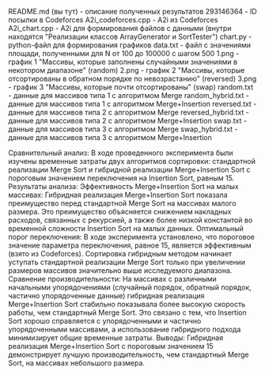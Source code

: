 README.md (вы тут) - описание полученных результатов
293146364 - ID посылки в Codeforces
A2i_codeforces.cpp - A2i из Codeforces
A2i_chart.cpp - A2i для формирования файлов с данными (внутри находятся "Реализации классов ArrayGenerator и SortTester")
chart.py - python-файл для формирования графиков
data.txt - файл с значениями площади, полученными для N от 100 до 100000 с шагом 500
1.png - график 1 "Массивы, которые заполнены случайными значениями в некотором диапазоне" (random)
2.png - график 2 "Массивы, которые отсортированы в обратном порядке по невозрастанию" (reversed)
3.png - график 3 "Массивы, которые почти отсортированы" (swap)
random.txt - данные для массивов типа 1 с алгоритмом Merge
random_hybrid.txt - данные для массивов типа 1 с алгоритмом Merge+Insertion
reversed.txt - данные для массивов типа 2 с алгоритмом Merge
reversed_hybrid.txt - данные для массивов типа 2 с алгоритмом Merge+Insertion
swap.txt - данные для массивов типа 3 с алгоритмом Merge
swap_hybrid.txt - данные для массивов типа 3 с алгоритмом Merge+Insertion

Сравнительный анализ:
В ходе проведенного эксперимента были изучены временные затраты двух алгоритмов сортировки: стандартной реализации Merge Sort и гибридной реализации Merge+Insertion Sort с пороговым значением переключения на Insertion Sort, равным 15.
Результаты анализа:
Эффективность Merge+Insertion Sort на малых массивах:
Гибридная реализация Merge+Insertion Sort показала преимущество перед стандартной Merge Sort на массивах малого размера.
Это преимущество объясняется снижением накладных расходов, связанных с рекурсией, а также более низкой константой во временной сложности Insertion Sort на малых данных.
Оптимальный порог переключения:
В ходе эксперимента установлено, что пороговое значение параметра переключения, равное 15, является эффективным (взято из Codeforces).
Сортировка гибридным методом начинает уступать стандартной реализации Merge Sort только при увеличении размеров массивов значительно выше исследуемого диапазона.
Сравнение производительности:
На массивах с различными начальными упорядочениями (случайный порядок, обратный порядок, частично упорядоченные данные) гибридная реализация Merge+Insertion Sort стабильно показывала более высокую скорость работы, чем стандартный Merge Sort.
Это связано с тем, что Insertion Sort хорошо справляется с упорядоченными и частично упорядоченными массивами, а использование гибридного подхода минимизирует общие временные затраты.
Выводы:
Гибридная реализация Merge+Insertion Sort с пороговым значением 15 демонстрирует лучшую производительность, чем стандартный Merge Sort, на массивах небольшого размера.
